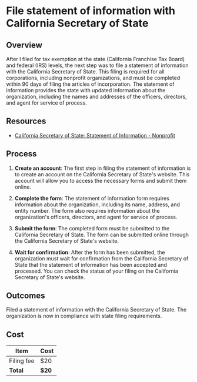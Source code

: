# File statement of information with California Secretary of State

## Overview

After I filed for tax exemption at the state (California Franchise Tax Board) and federal (IRS) levels, the next step was to file a statement of information with the California Secretary of State. This filing is required for all corporations, including nonprofit organizations, and must be completed within 90 days of filing the articles of incorporation. The statement of information provides the state with updated information about the organization, including the names and addresses of the officers, directors, and agent for service of process.

## Resources

- [California Secretary of State: Statement of Information - Nonprofit](https://www.sos.ca.gov/business-programs/business-entities/forms/corporations-statement-information)

## Process

1. **Create an account**: The first step in filing the statement of information is to create an account on the California Secretary of State's website. This account will allow you to access the necessary forms and submit them online.

1. **Complete the form**: The statement of information form requires information about the organization, including its name, address, and entity number. The form also requires information about the organization's officers, directors, and agent for service of process.

1. **Submit the form**: The completed form must be submitted to the California Secretary of State. The form can be submitted online through the California Secretary of State's website.

1. **Wait for confirmation**: After the form has been submitted, the organization must wait for confirmation from the California Secretary of State that the statement of information has been accepted and processed. You can check the status of your filing on the California Secretary of State's website.

## Outcomes

Filed a statement of information with the California Secretary of State. The organization is now in compliance with state filing requirements.

## Cost

| Item                   | Cost  |
|------------------------|-------|
| Filing fee             | $20   |
| **Total**              | **$20** |
